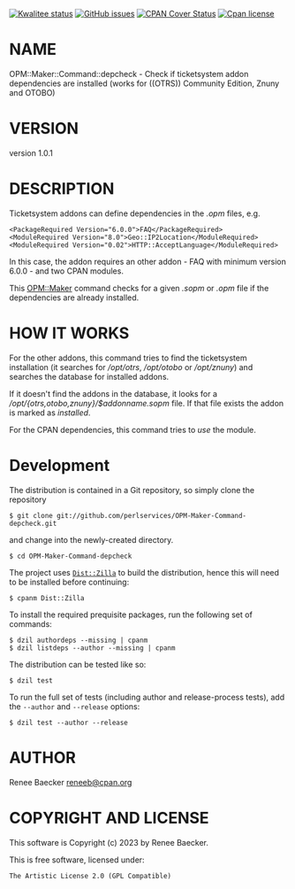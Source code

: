[![Kwalitee status](https://cpants.cpanauthors.org/dist/OPM-Maker-Command-depcheck.png)](https://cpants.cpanauthors.org/dist/OPM-Maker-Command-depcheck)
[![GitHub issues](https://img.shields.io/github/issues/perlservices/OPM-Maker-Command-depcheck.svg)](https://github.com/perlservices/OPM-Maker-Command-depcheck/issues)
[![CPAN Cover Status](https://cpancoverbadge.perl-services.de/OPM-Maker-Command-depcheck-1.0.1)](https://cpancoverbadge.perl-services.de/OPM-Maker-Command-depcheck-1.0.1)
[![Cpan license](https://img.shields.io/cpan/l/OPM-Maker-Command-depcheck.svg)](https://metacpan.org/release/OPM-Maker-Command-depcheck)

# NAME

OPM::Maker::Command::depcheck - Check if ticketsystem addon dependencies are installed (works for ((OTRS)) Community Edition, Znuny and OTOBO)

# VERSION

version 1.0.1

# DESCRIPTION

Ticketsystem addons can define dependencies in the _.opm_ files, e.g.

```
<PackageRequired Version="6.0.0">FAQ</PackageRequired>
<ModuleRequired Version="8.0">Geo::IP2Location</ModuleRequired>
<ModuleRequired Version="0.02">HTTP::AcceptLanguage</ModuleRequired>
```

In this case, the addon requires an other addon - FAQ with minimum version 6.0.0 -
and two CPAN modules.

This [OPM::Maker](https://metacpan.org/pod/OPM%3A%3AMaker) command checks for a given _.sopm_ or _.opm_ file
if the dependencies are already installed.

# HOW IT WORKS

For the other addons, this command tries to find the ticketsystem installation
(it searches for _/opt/otrs_, _/opt/otobo_ or _/opt/znuny_) and searches the database for
installed addons.

If it doesn't find the addons in the database, it looks for a
_/opt/{otrs,otobo,znuny}/$addonname.sopm_ file. If that file exists
the addon is marked as _installed_.

For the CPAN dependencies, this command tries to _use_ the module.



# Development

The distribution is contained in a Git repository, so simply clone the
repository

```
$ git clone git://github.com/perlservices/OPM-Maker-Command-depcheck.git
```

and change into the newly-created directory.

```
$ cd OPM-Maker-Command-depcheck
```

The project uses [`Dist::Zilla`](https://metacpan.org/pod/Dist::Zilla) to
build the distribution, hence this will need to be installed before
continuing:

```
$ cpanm Dist::Zilla
```

To install the required prequisite packages, run the following set of
commands:

```
$ dzil authordeps --missing | cpanm
$ dzil listdeps --author --missing | cpanm
```

The distribution can be tested like so:

```
$ dzil test
```

To run the full set of tests (including author and release-process tests),
add the `--author` and `--release` options:

```
$ dzil test --author --release
```

# AUTHOR

Renee Baecker <reneeb@cpan.org>

# COPYRIGHT AND LICENSE

This software is Copyright (c) 2023 by Renee Baecker.

This is free software, licensed under:

```
The Artistic License 2.0 (GPL Compatible)
```
